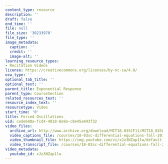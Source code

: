 ```yaml
---
content_type: resource
description: ''
draft: false
end_time: ''
file: null
file_size: '30233970'
file_type: ''
image_metadata:
  caption: ''
  credit: ''
  image-alt: ''
learning_resource_types:
- Recitation Videos
license: https://creativecommons.org/licenses/by-nc-sa/4.0/
ocw_type: ''
optional_tab_title: ''
optional_text: ''
parent_title: Exponential Response
parent_type: CourseSection
related_resources_text: ''
resource_index_text: ''
resourcetype: Video
start_time: '0'
title: Forced Oscillations
uid: cede640a-fcd4-4018-8a9a-c8e45a443f32
video_files:
  archive_url: http://www.archive.org/download/MIT18.03SCF11/MIT18_03SC_110720_D5_300k.mp4
  video_captions_file: /courses/18-03sc-differential-equations-fall-2011/1c6da76c78bf5df79bedf6711eb2d09d_xJz3NZap1lw.vtt
  video_thumbnail_file: https://img.youtube.com/vi/xJz3NZap1lw/default.jpg
  video_transcript_file: /courses/18-03sc-differential-equations-fall-2011/3ea11118ad94b26dbed4dbffa6087697_xJz3NZap1lw.pdf
video_metadata:
  youtube_id: xJz3NZap1lw
---
```


